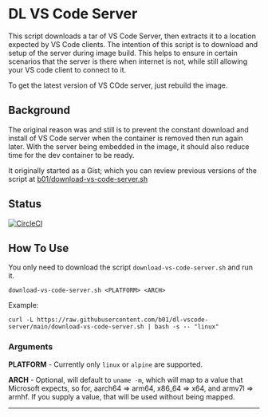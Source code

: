 # DL VS Code Server

This script downloads a tar of VS Code Server, then extracts it to a location
expected by VS Code clients. The intention of this script is to download and
setup of the server during image build. This helps to ensure in certain
scenarios that the server is there when internet is not, while still allowing
your VS code client to connect to it.

To get the latest version of VS COde server, just rebuild the image.

## Background

The original reason was and still is to prevent the constant download and
install of VS Code server when the container is removed then run again later.
With the server being embedded in the image, it should also reduce time for the
dev container to be ready.

It originally started as a Gist; which you can review previous versions of the
script at [b01/download-vs-code-server.sh]

## Status

[![CircleCI](https://dl.circleci.com/status-badge/img/gh/b01/dl-vscode-server/tree/main.svg?style=svg)](https://dl.circleci.com/status-badge/redirect/gh/b01/dl-vscode-server/tree/main)

## How To Use

You only need to download the script `download-vs-code-server.sh` and run it.

`download-vs-code-server.sh <PLATFORM> <ARCH>`

Example:

```shell
curl -L https://raw.githubusercontent.com/b01/dl-vscode-server/main/download-vs-code-server.sh | bash -s -- "linux"
```

### Arguments

**PLATFORM** - Currently only `linux` or `alpine` are supported.

**ARCH** - Optional, will default to `uname -m`, which will map to a value
that Microsoft expects, so for, aarch64 => arm64, x86_64 => x64, and
armv7l => armhf. If you supply a value, that will be used without being mapped.

---

[b01/download-vs-code-server.sh]: https://gist.github.com/b01/0a16b6645ab7921b0910603dfb85e4fb
